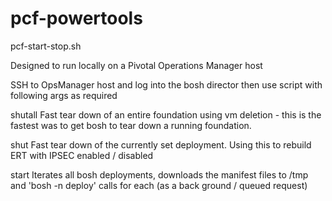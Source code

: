 # pcf-powertools

pcf-start-stop.sh

Designed to run locally on a Pivotal Operations Manager host

SSH to OpsManager host and log into the bosh director then use script with following args as required

shutall
	Fast tear down of an entire foundation using vm deletion - this is the fastest was to get bosh to tear down a running foundation.

shut
	Fast tear down of the currently set deployment. Using this to rebuild ERT with IPSEC enabled / disabled

start
	Iterates all bosh deployments, downloads the manifest files to /tmp and 'bosh -n deploy' calls for each (as a back ground / queued request)



